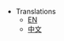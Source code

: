 * Translations
    * [EN](https://minivaline.github.io/docs/en/)
    * [中文](https://minivaline.github.io/docs/cn/)

